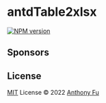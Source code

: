 # antdTable2xlsx

[![NPM version](https://img.shields.io/npm/v/antdTable2xlsx?color=a1b858&label=)](https://www.npmjs.com/package/antdTable2xlsx)

## Sponsors

<!-- <p align="center">
  <a href="https://cdn.jsdelivr.net/gh/sudongyuer/static/sponsors.svg">
    <img src='https://cdn.jsdelivr.net/gh/sudongyuer/static/sponsors.svg'/>
  </a>
</p> -->

## License

[MIT](./LICENSE) License © 2022 [Anthony Fu](https://github.com/sudongyuer)
